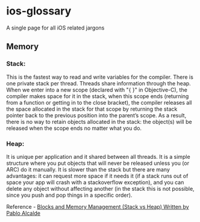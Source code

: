 # ios-glossary
A single page for all iOS related jargons

## Memory

### Stack: 
This is the fastest way to read and write variables for the compiler. There is one private stack per thread. Threads share information through the heap. When we enter into a new scope (declared with "{ }" in Objective-C), the compiler makes space for it in the stack, when this scope ends (returning from a function or getting in to the close bracket), the compiler releases all the space allocated in the stack for that scope by returning the stack pointer back to the previous position into the parent’s scope. As a result, there is no way to retain objects allocated in the stack: the object(s) will be released when the scope ends no matter what you do.

### Heap: 
It is unique per application and it shared between all threads. It is a simple structure where you put objects that will never be released unless you (or ARC) do it manually. It is slower than the stack but there are many advantages: it can request more space if it needs it (if a stack runs out of space your app will crash with a stackoverflow exception), and you can delete any object without affecting another (in the stack this is not possible, since you push and pop things in a specific order).

Reference - [Blocks and Memory Management (Stack vs Heap) Written by Pablo Alcalde](https://www.solstice.com/blog/blocks-and-memory-management-stack-vs-heap)

